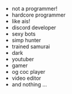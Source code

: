 - not a programmer!
- hardcore programmer
- like ais!
- discord developer
- sexy bots
- simp hunter
- trained samurai
- dark
- youtuber
- gamer
- og coc player
- video editor
- and nothing
...
<!---
Pastlecry/Pastlecry is a ✨ special ✨ repository because its `README.md` (this file) appears on your GitHub profile.
You can click the Preview link to take a look at your changes.
--->
